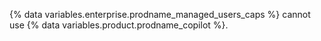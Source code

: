 {% data variables.enterprise.prodname_managed_users_caps %} cannot use {% data variables.product.prodname_copilot %}.
